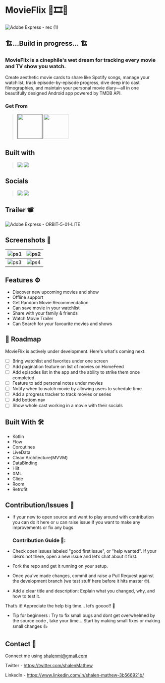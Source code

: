 
# MovieFlix 🍿🎞️🥤

![Adobe Express - rec (1)](https://github.com/user-attachments/assets/f7c5b24e-4606-49f3-a809-e9a39c7e6f1b)



## 🏗️...Build in progress... 🏗️

### MovieFlix is a cinephile's wet dream for tracking every movie and TV show you watch.

Create aesthetic movie cards to share like Spotify songs, manage your watchlist, track episode-by-episode progress, dive deep into cast filmographies, and maintain your personal movie diary—all in one beautifully designed Android app powered by TMDB API.

### Get From
> [<img src="https://gitlab.com/IzzyOnDroid/repo/-/raw/master/assets/IzzyOnDroid.png" height="80">]()
> [<img src="https://github.com/vishal2376/snaptick/assets/38159691/f502e2ec-dbf4-4ed6-b23f-a47b74080fea" height="80">](https://github.com/shalenMathew/MovieFlix_App/releases)

## Built with
> [<img src="https://ziadoua.github.io/m3-Markdown-Badges/badges/Android/android2.svg">]()
> [<img src="https://ziadoua.github.io/m3-Markdown-Badges/badges/Kotlin/kotlin2.svg">]()

## Socials
> [<img src="https://ziadoua.github.io/m3-Markdown-Badges/badges/Discord/discord2.svg">](https://discord.gg/QpDJh3rT4q)
> [<img src="https://ziadoua.github.io/m3-Markdown-Badges/badges/Twitter/twitter1.svg">](https://x.com/shalenmathew)


## Trailer 📽️

![Adobe Express - ORBIT-5-01-LITE](https://github.com/user-attachments/assets/59777f5b-0e67-4dde-9a13-a4c4bb860153)

## Screenshots 📱

| ![ps1](https://github.com/user-attachments/assets/fbda1306-fe35-46ad-a38d-c8e164ec6a94) | ![ps2](https://github.com/user-attachments/assets/4675976f-9d32-4c33-8f3c-d2e42f591b96) |
|:-----------------------------------------------------------------------------------------|:---------------------------------------------------------------------------------------:|
| ![ps3](https://github.com/user-attachments/assets/fd008344-126a-49ae-9699-da5092f9d291)  | ![ps4](https://github.com/user-attachments/assets/d667ee51-0e1e-481b-b66f-0f970506a335)  |
 

## Features ⚙️

- Discover new upcoming movies and show
- Offline support
- Get Random Movie Recommendation
- Can save movie in your watchlist
- Share with your family & friends
- Watch Movie Trailer
- Can Search for your favourite movies and shows

## 🚀 Roadmap

MovieFlix is actively under development. Here's what's coming next:

- [ ] Bring watchlist and favorites under one screen 
- [ ] Add pagination feature on list of movies on HomeFeed
- [ ] Add episodes list in the app and the ability to strike them once completed
- [ ] Feature to add personal notes under movies
- [ ] Notify when to watch movie by allowing users to schedule time
- [ ] Add a progress tracker to track movies or series
- [ ] Add bottom nav
- [ ] Show whole cast working in a movie with their socials

## Built With 🛠
- Kotlin
- Flow
- Coroutines
- LiveData
- Clean Architecture(MVVM)
- DataBinding
- Hilt
- XML
- Glide
- Room
- Retrofit

## Contribution/Issues 🤝
- If your new to open source and want to play around with contribution you can do it here or u can raise issue if you want to make any improvements or fix any bugs

  ### Contribution Guide 🚀:
 - Check open issues labeled "good first issue", or "help wanted". If your idea’s not there, open a new issue and let’s chat about it first.
 - Fork the repo and get it running on your setup.
 - Once you’ve made changes, commit and raise a Pull Request against the development branch (we test stuff here before it hits master 🤓).
 - Add a clear title and description: Explain what you changed, why, and how to test it.

  That’s it! Appreciate the help big time… let’s goooo!! 🎉
  
- Tip for beginners : Try to fix small bugs and dont get overwhelmed by the source code , take your time... Start by making small fixes or making small changes 👍


## Contact 📧
Connect me using shalenmj@gmail.com

Twitter - https://twitter.com/shalenMathew

Linkedln - https://www.linkedin.com/in/shalen-mathew-3b566921b/
